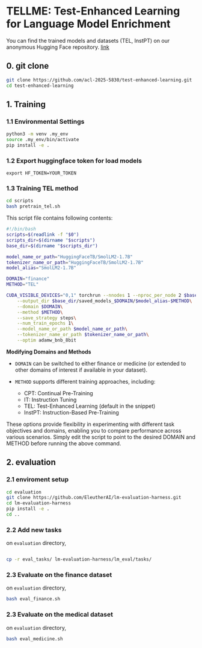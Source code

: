 # TELLME: Test-Enhanced Learning for Language Model Enrichment



You can find the trained models and datasets (TEL, InstPT) on our anonymous Hugging Face repository. [link](https://huggingface.co/anonymous4459)

## 0. git clone
```bash
git clone https://github.com/acl-2025-5830/test-enhanced-learning.git
cd test-enhanced-learning
```

## 1. Training



### 1.1 Environmental Settings

```bash
python3 -m venv .my_env
source .my_env/bin/activate
pip install -e .
```

### 1.2 Export huggingface token for load models
```
export HF_TOKEN=YOUR_TOKEN
```

### 1.3 Training TEL method
```bash
cd scripts
bash pretrain_tel.sh
```

This script file contains following contents:
```bash
#!/bin/bash
scripts=$(readlink -f "$0")
scripts_dir=$(dirname "$scripts")
base_dir=$(dirname "$scripts_dir")

model_name_or_path="HuggingFaceTB/SmolLM2-1.7B"
tokenizer_name_or_path="HuggingFaceTB/SmolLM2-1.7B"
model_alias="SmolLM2-1.7B"

DOMAIN="finance"
METHOD="TEL"

CUDA_VISIBLE_DEVICES="0,1" torchrun --nnodes 1 --nproc_per_node 2 $base_dir/src/test_enhanced_learning/train/pretrain.py \
    --output_dir $base_dir/saved_models_$DOMAIN/$model_alias-$METHOD\
    --domain $DOMAIN\
    --method $METHOD\
    --save_strategy steps\
    --num_train_epochs 1\
    --model_name_or_path $model_name_or_path\
    --tokenizer_name_or_path $tokenizer_name_or_path\
    --optim adamw_bnb_8bit
```

**Modifying Domains and Methods**
- `DOMAIN` can be switched to either finance or medicine (or extended to other domains of interest if available in your dataset).

- `METHOD` supports different training approaches, including:
    - CPT: Continual Pre-Training
    - IT: Instruction Tuning
    - TEL: Test-Enhanced Learning (default in the snippet)
    - InstPT: Instruction-Based Pre-Training

These options provide flexibility in experimenting with different task objectives and domains, enabling you to compare performance across various scenarios. Simply edit the script to point to the desired DOMAIN and METHOD before running the above command.




## 2. evaluation

### 2.1 enviroment setup
```bash
cd evaluation
git clone https://github.com/EleutherAI/lm-evaluation-harness.git
cd lm-evaluation-harness
pip install -e .
cd ..
```


### 2.2 Add new tasks
on `evaluation` directory,
```bash

cp -r eval_tasks/ lm-evaluation-harness/lm_eval/tasks/
```
### 2.3 Evaluate on the finance dataset
on `evaluation` directory,

```bash
bash eval_finance.sh
```


### 2.3 Evaluate on the medical dataset
on `evaluation` directory,

```bash
bash eval_medicine.sh
```
